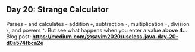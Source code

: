 ## Day 20: Strange Calculator
Parses - and calculates - addition `+`, subtraction `-`, multiplication `-`, division `\`, and powers `^`.
But see what happens when you enter a value **above 4...**
Blog post: **<https://medium.com/@savim2020/useless-java-day-20-d0a574fbca2e>**
